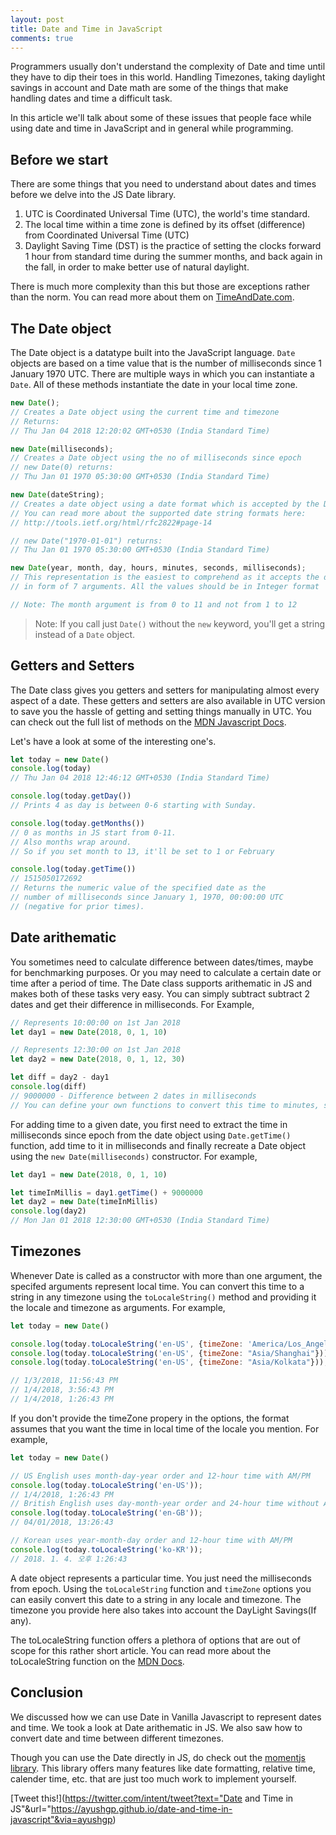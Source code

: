 ```yaml
---
layout: post
title: Date and Time in JavaScript
comments: true
---
```


Programmers usually don't understand the complexity of Date and time until they have to dip their toes in this world. Handling Timezones, taking daylight savings in account and Date math are some of the things that make handling dates and time a difficult task.

In this article we'll talk about some of these issues that people face while using date and time in JavaScript and in general while programming.

## Before we start
There are some things that you need to understand about dates and times before we delve into the JS Date library.

1. UTC is Coordinated Universal Time (UTC), the world's time standard.
2. The local time within a time zone is defined by its offset (difference) from Coordinated Universal Time (UTC)
3. Daylight Saving Time (DST) is the practice of setting the clocks forward 1 hour from standard time during the summer months, and back again in the fall, in order to make better use of natural daylight. 

There is much more complexity than this but those are exceptions rather than the norm. You can read more about them on [TimeAndDate.com](https://www.timeanddate.com/time/time-zones.html).

## The Date object
The Date object is a datatype built into the JavaScript language. `Date` objects are based on a time value that is the number of milliseconds since 1 January 1970 UTC. There are multiple ways in which you can instantiate a `Date`. All of these methods instantiate the date in your local time zone.

```js
new Date();
// Creates a Date object using the current time and timezone
// Returns: 
// Thu Jan 04 2018 12:20:02 GMT+0530 (India Standard Time)

new Date(milliseconds);
// Creates a Date object using the no of milliseconds since epoch
// new Date(0) returns: 
// Thu Jan 01 1970 05:30:00 GMT+0530 (India Standard Time)

new Date(dateString);
// Creates a date object using a date format which is accepted by the Date.parse method.
// You can read more about the supported date string formats here:
// http://tools.ietf.org/html/rfc2822#page-14

// new Date("1970-01-01") returns: 
// Thu Jan 01 1970 05:30:00 GMT+0530 (India Standard Time)

new Date(year, month, day, hours, minutes, seconds, milliseconds);
// This representation is the easiest to comprehend as it accepts the date 
// in form of 7 arguments. All the values should be in Integer format

// Note: The month argument is from 0 to 11 and not from 1 to 12
```

> Note: If you call just `Date()` without the `new` keyword, you'll get a string instead of a `Date` object.

## Getters and Setters
The Date class gives you getters and setters for manipulating almost every aspect of a date. These getters and setters are also available in UTC version to save you the hassle of getting and setting things manually in UTC. You can check out the full list of methods on the [MDN Javascript Docs](https://developer.mozilla.org/en-US/docs/Web/JavaScript/Reference/Global_Objects/Date). 

Let's have a look at some of the interesting one's. 

```js
let today = new Date()
console.log(today)
// Thu Jan 04 2018 12:46:12 GMT+0530 (India Standard Time)

console.log(today.getDay())
// Prints 4 as day is between 0-6 starting with Sunday.

console.log(today.getMonths())
// 0 as months in JS start from 0-11. 
// Also months wrap around. 
// So if you set month to 13, it'll be set to 1 or February

console.log(today.getTime())
// 1515050172692
// Returns the numeric value of the specified date as the 
// number of milliseconds since January 1, 1970, 00:00:00 UTC
// (negative for prior times).
```

## Date arithematic
You sometimes need to calculate difference between dates/times, maybe for benchmarking purposes. Or you may need to calculate a certain date or time after a period of time. The Date class supports arithematic in JS and makes both of these tasks very easy. You can simply subtract subtract 2 dates and get their difference in milliseconds. For Example,

```js
// Represents 10:00:00 on 1st Jan 2018
let day1 = new Date(2018, 0, 1, 10) 

// Represents 12:30:00 on 1st Jan 2018
let day2 = new Date(2018, 0, 1, 12, 30)

let diff = day2 - day1
console.log(diff)
// 9000000 - Difference between 2 dates in milliseconds
// You can define your own functions to convert this time to minutes, seconds, etc.
```

For adding time to a given date, you first need to extract the time in milliseconds since epoch from the date object using `Date.getTime()` function, add time to it in milliseconds and finally recreate a Date object using the `new Date(milliseconds)` constructor. For example,

```js
let day1 = new Date(2018, 0, 1, 10) 

let timeInMillis = day1.getTime() + 9000000
let day2 = new Date(timeInMillis)
console.log(day2)
// Mon Jan 01 2018 12:30:00 GMT+0530 (India Standard Time)
```

## Timezones
Whenever Date is called as a constructor with more than one argument, the specifed arguments represent local time. You can convert this time to a string in any timezone using the `toLocaleString()` method and providing it the locale and timezone as arguments. For example,

```js
let today = new Date()

console.log(today.toLocaleString('en-US', {timeZone: 'America/Los_Angeles'}));
console.log(today.toLocaleString('en-US', {timeZone: "Asia/Shanghai"}));
console.log(today.toLocaleString('en-US', {timeZone: "Asia/Kolkata"}));

// 1/3/2018, 11:56:43 PM
// 1/4/2018, 3:56:43 PM
// 1/4/2018, 1:26:43 PM
```

If you don't provide the timeZone propery in the options, the format assumes that you want the time in local time of the locale you mention. For example,

```js
let today = new Date()

// US English uses month-day-year order and 12-hour time with AM/PM
console.log(today.toLocaleString('en-US'));
// 1/4/2018, 1:26:43 PM
// British English uses day-month-year order and 24-hour time without AM/PM
console.log(today.toLocaleString('en-GB'));
// 04/01/2018, 13:26:43

// Korean uses year-month-day order and 12-hour time with AM/PM
console.log(today.toLocaleString('ko-KR'));
// 2018. 1. 4. 오후 1:26:43
```

A date object represents a particular time. You just need the milliseconds from epoch. Using the `toLocaleString` function and `timeZone` options you can easily convert this date to a string in any locale and timezone. The timezone you provide here also takes into account the DayLight Savings(If any).

The toLocaleString function offers a plethora of options that are out of scope for this rather short article. You can read more about the toLocaleString function on the [MDN Docs](https://developer.mozilla.org/en-US/docs/Web/JavaScript/Reference/Global_Objects/Date/toLocaleString).

## Conclusion
We discussed how we can use Date in Vanilla Javascript to represent dates and time. We took a look at Date arithematic in JS. We also saw how to convert date and time between different timezones. 

Though you can use the Date directly in JS, do check out the [momentjs library](http://momentjs.com/). This library offers many features like date formatting, relative time, calender time, etc. that are just too much work to implement yourself. 

[Tweet this!](https://twitter.com/intent/tweet?text="Date and Time in JS"&url="https://ayushgp.github.io/date-and-time-in-javascript"&via=ayushgp)
